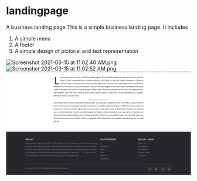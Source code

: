 # landingpage
A business landing page
This is a simple business landing page.
It includes
1. A simple menu
2. A footer
3. A simple design of pictorial and text representation

![Screenshot 2021-03-15 at 11.02.40 AM.png](https://github.com/rachana33/landingpage/blob/main/Screenshot%202021-03-15%20at%2011.02.40%20AM.png)
![Screenshot 2021-03-15 at 11.02.52 AM.png](https://github.com/rachana33/landingpage/blob/main/Screenshot%202021-03-15%20at%2011.02.52%20AM.png)
![Screenshot 2021-03-15 at 11.03.00 AM.png](https://github.com/rachana33/landingpage/blob/main/Screenshot%202021-03-15%20at%2011.03.00%20AM.png)
